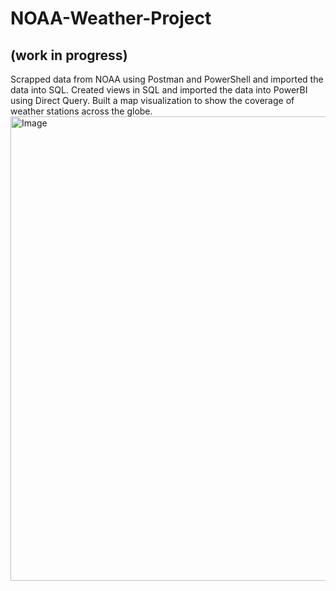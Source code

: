 # NOAA-Weather-Project
## (work in progress)
Scrapped data from NOAA using Postman and PowerShell and imported the data into SQL.
Created views in SQL and imported the data into PowerBI using Direct Query.
Built a map visualization to show the coverage of weather stations across the globe.
<img width="743" alt="Image" src="https://github.com/user-attachments/assets/d21053fc-203d-4cb6-aaf6-52331c1785bb" />
